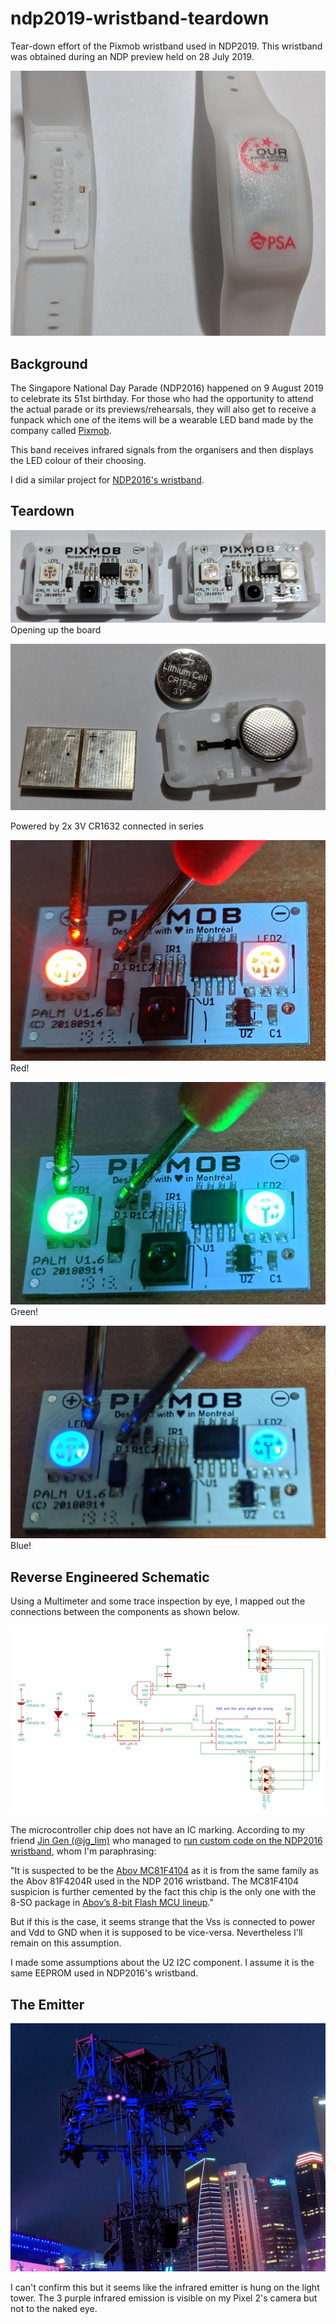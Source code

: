# ndp2019-wristband-teardown

Tear-down effort of the Pixmob wristband used in NDP2019. This wristband was obtained during an NDP preview held on 28 July 2019.

![ndp2019-wristbands-intact](images/ndp2019-wristbands-intact.jpg)

## Background

The Singapore National Day Parade (NDP2016) happened on 9 August 2019 to celebrate its 51st birthday. For those who had the opportunity to attend the actual parade or its previews/rehearsals, they will also get to receive a funpack which one of the items will be a wearable LED band made by the company called [Pixmob](http://pixmob.com/). 

This band receives infrared signals from the organisers and then displays the LED colour of their choosing.

I did a similar project for [NDP2016's wristband](https://github.com/yeokm1/reverse-engineering-ndp2016-wristband).

## Teardown

![ndp2019-wristbands-opened-front](images/ndp2019-wristbands-opened-front.jpg)
Opening up the board

![ndp2019-wristbands-opened-back](images/ndp2019-wristbands-opened-back.jpg)

Powered by 2x 3V CR1632 connected in series

![ndp2019-wristbands-opened-red](images/ndp2019-wristbands-opened-red.jpg)
Red!

![ndp2019-wristbands-opened-green](images/ndp2019-wristbands-opened-green.jpg)
Green!

![ndp2019-wristbands-opened-blue](images/ndp2019-wristbands-opened-blue.jpg)
Blue!

## Reverse Engineered Schematic
Using a Multimeter and some trace inspection by eye, I mapped out the connections between the components as shown below. 

![ndp2019-wristband-schematic](ndp2019-wristband-schematic/ndp2019-wristband-schematic.png)

The microcontroller chip does not have an IC marking. According to my friend [Jin Gen (@jg_lim)](https://twitter.com/jg_lim) who managed to [run custom code on the NDP2016 wristband](http://jg.sn.sg/ndp-pixmob-1/), whom I'm paraphrasing:

"It is suspected to be the [Abov MC81F4104](http://www.abov.co.kr/en/index.php?Depth1=3&Depth2=1&Depth3=1&Depth4=2&Item=MC81F4104) as it is from the same family as the Abov 81F4204R used in the NDP 2016 wristband. The MC81F4104 suspicion is further cemented by the fact this chip is the only one with the 8-SO package in [Abov’s 8-bit Flash MCU lineup](http://www.abov.co.kr/en/index.php?Depth1=3&Depth2=1&Depth3=1&Depth4=2)."

But if this is the case, it seems strange that the Vss is connected to power and Vdd to GND when it is supposed to be vice-versa. Nevertheless I'll remain on this assumption.

I made some assumptions about the U2 I2C component. I assume it is the same EEPROM used in NDP2016's wristband.

## The Emitter

![ndp2019-wristbands-emitter](images/ndp2019-wristbands-emitter.jpg)

I can't confirm this but it seems like the infrared emitter is hung on the light tower. The 3 purple infrared emission is visible on my Pixel 2's camera but not to the naked eye.

